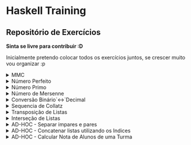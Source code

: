 Haskell Training
==========
Repositório de Exercícios
-------------------------
**Sinta se livre para contribuir :D**

Inicialmente pretendo colocar todos os exercícios juntos, se crescer muito vou organizar :p

</summary>
<details>
<summary>MMC</summary>

```
    Calcular o mmc de dois números.
```
**Link: [solução](mmc.hs)**
</details>
<details>
<summary>Número Perfeito</summary>

```
    Verificar se um número natural 'n' é perfeito, verificar quais números de
    uma lista são perfeitos, quais os números perfeitos menores que um 'n',
    a quantidade de números perfeitos menores que 'n'.
    Na Matemática, um número perfeito é um número inteiro para o qual a soma
    de todos os seus divisores positivos próprios (excluindo ele mesmo)
    é igual ao próprio número.Por exemplo, o número 28 é,
    pois: 28 = 1 + 2 + 4 + 7 + 14.
```
**Link: [solução](perfeito.hs)**
</details>
<details>
<summary>Número Primo</summary>

```
    Verficar se um número é primo.
```
**Link: [solução](prime.hs)**
</details>
<details>
<summary>Número de Mersenne</summary>

```
    Verficar se um número é um número de Mersenne.
```
**Link: [solução](mersenne.hs)**
</details>
<details>
<summary>Conversão Binário`<->`Decimal</summary>

```
    Dada a reprentação decimal de um número inteiro n >= 0,
    implementar uma função com a representação binária e vice e versa.
```
**Link: [solução](binario.hs)**
</details>
<details>
<summary>Sequencia de Collatz</summary>

```
    Gerar a sequencia de collatz (se um número for impar n * 3 + 1 senão n / 2)
    de um número 'n', o tamanho da sequencia de collatz de um 
    número 'n', dada uma lista de número, todas as sequencias de
    collatz desses números, todos os tamanhos dessas sequencias.
```
[COLLATZ](https://pt.wikipedia.org/wiki/Conjectura_de_Collatz)

**Link: [solução](collatz.hs)**
</details>
<details>
<summary>Transposição de Listas</summary>

```
    Realizar a transposição de uma lista de strings.
    Ex: ["123", "456", "789"] = ["147", "258", "369"]
```
**Link: [solução](transpose.hs)**
</details>
<details>
<summary>Interseção de Listas</summary>

```
    Gerar a interseção de duas listas.
```
**Link: [solução](intersect.hs)**
</details>
<details>
<summary>AD-HOC - Separar impares e pares</summary>

```
    Gerar duas listas a partir de uma única lista separando
    os elementos por posição, posição par na primeira lista
    e posição impar na segunda lista
```
**Link: [solução](par_impar.hs)**]
</details>
<details>
<summary>AD-HOC - Concatenar listas utilizando os Indices</summary>

```
    Receber uma lista de indices e uma lista de elementos,
    concatenar nessa lista de elementos os elementos da mesma
    lista utilizando os indices da lista de indices invertida.
    Ex: [1, 2, 3] "abc45" = "abc45cba"
```
**Link: [solução](cat_indices.hs)**
</details>
<details>
<summary>AD-HOC - Calcular Nota de Alunos de uma Turma</summary>

```
    Receber uma lista de Alunos com o resultado de 3 avaliações,
    ordenar a lista e calcular a media de cada um.
```
**Link: [solução](alunos.hs)**
</details>
